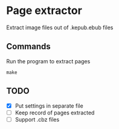 # Page extractor

Extract image files out of .kepub.ebub files

## Commands

Run the program to extract pages

    make

## TODO

- [x] Put settings in separate file
- [ ] Keep record of pages extracted
- [ ] Support .cbz files
